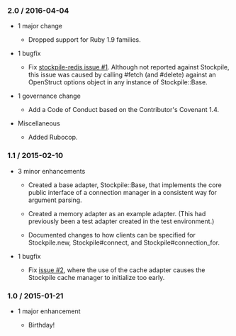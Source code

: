 ### 2.0 / 2016-04-04

*   1 major change

    *    Dropped support for Ruby 1.9 families.

*   1 bugfix

    *    Fix [stockpile-redis issue #1][]. Although not reported against
         Stockpile, this issue was caused by calling #fetch (and #delete)
         against an OpenStruct options object in any instance of
         Stockpile::Base.

*   1 governance change

    *    Add a Code of Conduct based on the Contributor's Covenant 1.4.

*   Miscellaneous

    *    Added Rubocop.

### 1.1 / 2015-02-10

* 3 minor enhancements

  * Created a base adapter, Stockpile::Base, that implements the core public
    interface of a connection manager in a consistent way for argument parsing.

  * Created a memory adapter as an example adapter. (This had previously been
    a test adapter created in the test environment.)

  * Documented changes to how clients can be specified for Stockpile.new,
    Stockpile#connect, and Stockpile#connection_for.

* 1 bugfix

  * Fix [issue #2][], where
    the use of the cache adapter causes the Stockpile cache manager to
    initialize too early.

### 1.0 / 2015-01-21

* 1 major enhancement

  * Birthday!

[issue #2]: https://github.com/halostatue/stockpile/issues/2
[stockpile-redis issue #1]: https://github.com/halostatue/stockpile-redis/issues/1
